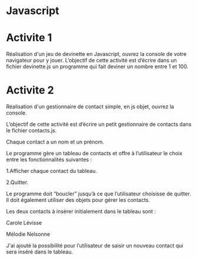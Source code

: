 # Javascript
# Activite 1
Réalisation d'un jeu de devinette en Javascript, ouvrez la console de votre navigateur pour y jouer.
L’objectif de cette activité est d’écrire dans un fichier devinette.js un programme qui fait deviner un nombre entre 1 et 100.
# Activite 2
Réalisation d'un gestionnaire de contact simple, en js objet, ouvrez la console.

L’objectif de cette activité est d’écrire un petit gestionnaire de contacts dans le fichier contacts.js.

Chaque contact a un nom et un prénom. 

Le programme gère un tableau de contacts et offre à l’utilisateur le choix entre les fonctionnalités suivantes :

1.Afficher chaque contact du tableau.

2.Quitter.

Le programme doit “boucler” jusqu’à ce que l’utilisateur choisisse de quitter. Il doit également utiliser des objets pour gérer les contacts.

Les deux contacts à insérer initialement dans le tableau sont :

Carole Lévisse

Mélodie Nelsonne

J'ai ajouté la possibilité pour l’utilisateur de saisir un nouveau contact qui sera inséré dans le tableau.

